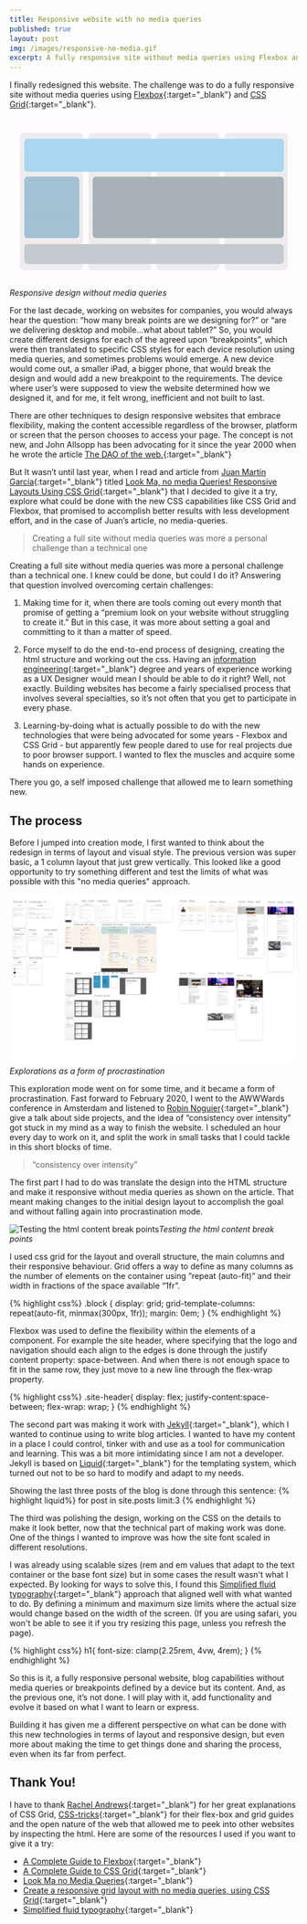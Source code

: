 ```yaml
---
title: Responsive website with no media queries
published: true
layout: post
img: /images/responsive-no-media.gif
excerpt: A fully responsive site without media queries using Flexbox and CSS Grid.
---
```

I finally redesigned this website. The challenge was to do a fully responsive site without media queries using [Flexbox](https://css-tricks.com/snippets/css/a-guide-to-flexbox/){:target="_blank"} and [CSS Grid](https://css-tricks.com/snippets/css/complete-guide-grid/){:target="_blank"}.

![Visual explorations for the new  website](/images/responsive-no-media.gif)*Responsive design without media queries*

For the last decade, working on websites for companies, you would always hear the question: “how many break points are we designing for?” or “are we delivering desktop and mobile…what about tablet?” So, you would create different designs for each of the agreed upon “breakpoints”, which were then translated to specific CSS styles for each device resolution using media queries, and sometimes problems would emerge. A new device would come out, a smaller iPad, a bigger phone, that would break the design and would add a new breakpoint to the requirements. The device where user’s were supposed to view the website determined how we designed it, and for me, it felt wrong, inefficient and not built to last.

There are other techniques to design responsive websites that embrace flexibility, making the content accessible regardless of the browser, platform or screen that the person chooses to access your page. The concept is not new, and John Allsopp has been advocating for it since the year 2000 when he wrote the article [The DAO of the web.](https://alistapart.com/article/dao/){:target="_blank"}

But It wasn’t until last year, when I read and article from [Juan Martin García](https://www.juangarcia.design){:target="_blank"} titled [Look Ma, no media Queries! Responsive Layouts Using CSS Grid](https://css-tricks.com/look-ma-no-media-queries-responsive-layouts-using-css-grid/){:target="_blank"} that I decided to give it a try, explore what could be done with the new CSS capabilities like CSS Grid and Flexbox, that promised to accomplish better results with less development effort, and in the case of Juan’s article, no media-queries.

>Creating a full site without media queries was more a personal challenge than a technical one

Creating a full site without media queries was more a personal challenge than a technical one. I knew could be done, but could I do it? Answering that question involved overcoming certain challenges:

1. Making time for it, when there are tools coming out every month that promise of getting a “premium look on your website without struggling to create it.” But in this case, it was more about setting a goal and committing to it than a matter of speed.

2. Force myself to do the end-to-end process of designing, creating the html structure and working out the css. Having an [information engineering](https://en.wikipedia.org/wiki/Information_engineering){:target="_blank"} degree and years of experience working as a UX Designer would mean I should be able to do it right? Well, not exactly. Building websites has become a fairly specialised process that involves several specialties, so it’s not often that you get to participate in every phase.

3. Learning-by-doing what is actually possible to do with the new technologies that were being advocated for some years - Flexbox and CSS Grid - but apparently few people dared to use for real projects due to poor browser support. I wanted to flex the muscles and acquire some hands on experience.

There you go, a self imposed challenge that allowed me to learn something new.

## The process
Before I jumped into creation mode, I first wanted to think about the redesign in terms of layout and visual style. The previous version was super basic, a 1 column layout that just grew vertically. This looked like a good opportunity to try something different and test the limits of what was possible with this "no media queries" approach.

![Visual explorations for the new  website](/images/post-responsive-explorations.jpg)*Explorations as a form of procrastination*

This exploration mode went on for some time, and it became a form of procrastination. Fast forward to February 2020, I went to the AWWWards conference in Amsterdam and listened to [Robin Noguier](https://robin-noguier.com){:target="_blank"} give a talk about side projects, and the idea of “consistency over intensity” got stuck in my mind as a way to finish the website. I scheduled an hour every day to work on it, and split the work in small tasks that I could tackle in this short blocks of time.

>“consistency over intensity”

The first part I had to do was translate the design into the HTML structure and make it responsive without media queries as shown on the article. That meant making changes to the initial design layout to accomplish the goal and without falling again into procrastination mode.

![Testing the html content break points]({{site.baseurl}}/images/video-responsive-no-media2.gif)*Testing the html content break points*

I used css grid for the layout and overall structure, the main columns and their responsive behaviour. Grid offers a way to define as many columns as the number of elements on the container using ”repeat (auto-fit)” and their width in fractions of the space available “1fr”.

{% highlight css%}
.block {
  display: grid;
  grid-template-columns: repeat(auto-fit, minmax(300px, 1fr));
  margin: 0em;
}
{% endhighlight %}


Flexbox was used to define the flexibility within the elements of a component. For example the site header, where specifying that the logo and navigation should each align to the edges is done through the justify content property: space-between. And when there is not enough space to fit in the same row, they just move to a new line through the flex-wrap property.

{% highlight css%}
.site-header{
  display: flex;
  justify-content:space-between;
  flex-wrap: wrap;
  }
{% endhighlight %}

The second part was making it work with [Jekyll](https://jekyllrb.com){:target="_blank"}, which I wanted to continue using to write blog articles. I wanted to have my content in a place I could control, tinker with and use as a tool for communication and learning. This was a bit more intimidating since I am not a developer. Jekyll is based on [Liquid](https://shopify.github.io/liquid/){:target="_blank"} for the templating system, which turned out not to be so hard to modify and adapt to my needs.

Showing the last three posts of the blog is done through this sentence:
{% highlight liquid%}
for post in site.posts limit:3
{% endhighlight %}
<!-- ![Writing the CSS]({{site.baseurl}}/images/post-responsive-css-atom.png)*Writing the html and CSS in Atom, it's a bit messy, I know* -->

The third was polishing the design, working on the CSS on the details to make it look better, now that the technical part of making work was done. One of the things I wanted to improve was how the site font scaled in different resolutions.

I was already using scalable sizes (rem and em values that adapt to the text container or the base font size) but in some cases the result wasn't what I expected. By looking for ways to solve this, I found this [Simplified fluid typography](https://css-tricks.com/simplified-fluid-typography/){:target="_blank"} approach that aligned well with what wanted to do. By defining a minimum and maximum size limits where the actual size would change based on the width of the screen. (If you are using safari, you won't be able to see it if you try resizing this page, unless you refresh the page).

{% highlight css%}
h1{
font-size: clamp(2.25rem, 4vw, 4rem);
}
{% endhighlight %}

So this is it, a fully responsive personal website, blog capabilities without media queries or breakpoints defined by a device but its content. And, as the previous one, it’s not done. I will play with it, add functionality and evolve it based on what I want to learn or express.

Building it has given me a different perspective on what can be done with this new technologies in terms of layout and responsive design, but even more about making the time to get things done and sharing the process, even when its far from perfect.

## Thank You!

I have to thank [Rachel Andrews](https://rachelandrew.co.uk){:target="_blank"} for her great explanations of CSS Grid, [CSS-tricks](https://css-tricks.com){:target="_blank"} for their flex-box and grid guides and the open nature of the web that allowed me to peek into other websites by inspecting the html. Here are some of the resources I used if you want to give it a try:

- [A Complete Guide to Flexbox](https://css-tricks.com/snippets/css/a-guide-to-flexbox/){:target="_blank"}
- [A Complete Guide to CSS Grid](https://css-tricks.com/snippets/css/complete-guide-grid/){:target="_blank"}
- [Look Ma no Media Queries](https://css-tricks.com/look-ma-no-media-queries-responsive-layouts-using-css-grid/){:target="_blank"}
- [Create a responsive grid layout with no media queries, using CSS Grid](https://hankchizljaw.com/wrote/create-a-responsive-grid-layout-with-no-media-queries-using-css-grid/){:target="_blank"}
- [Simplified fluid typography](https://css-tricks.com/simplified-fluid-typography/){:target="_blank"}
